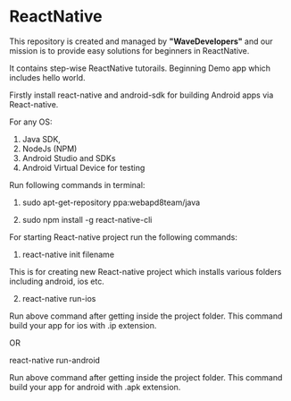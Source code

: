 # ReactNative
This repository is created and managed by <b>"WaveDevelopers"</b> and our mission is to provide easy solutions for beginners in ReactNative.

It contains step-wise ReactNative tutorails. Beginning Demo app which includes hello world.

Firstly install react-native and android-sdk for building Android apps via React-native.

For any OS: 
1) Java SDK,
2) NodeJs (NPM)
3) Android Studio and SDKs
4) Android Virtual Device for testing

Run following commands in terminal:

1) sudo apt-get-repository ppa:webapd8team/java

2) sudo npm install -g react-native-cli


For starting React-native project run the following commands: 
1) react-native init filename 


This is for creating new React-native project which installs various folders including android, ios etc.

2) react-native run-ios 


Run above command after getting inside the project folder.
This command build your app for ios with .ip extension.

OR

react-native run-android 


Run above command after getting inside the project folder.
This command build your app for android with .apk extension.

